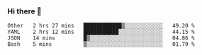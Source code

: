 ### Hi there 👋

<!--
**yeya24/yeya24** is a ✨ _special_ ✨ repository because its `README.md` (this file) appears on your GitHub profile.

Here are some ideas to get you started:

- 🔭 I’m currently working on ...
- 🌱 I’m currently learning ...
- 👯 I’m looking to collaborate on ...
- 🤔 I’m looking for help with ...
- 💬 Ask me about ...
- 📫 How to reach me: ...
- 😄 Pronouns: ...
- ⚡ Fun fact: ...
-->

<!--START_SECTION:waka-->
```text
Other   2 hrs 27 mins   ████████████▒░░░░░░░░░░░░   49.20 % 
YAML    2 hrs 12 mins   ███████████░░░░░░░░░░░░░░   44.15 % 
JSON    14 mins         █▒░░░░░░░░░░░░░░░░░░░░░░░   04.86 % 
Bash    5 mins          ▒░░░░░░░░░░░░░░░░░░░░░░░░   01.79 % 
```
<!--END_SECTION:waka-->
